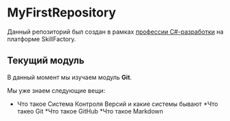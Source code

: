 # MyFirstRepository

Данный репозиторий был создан в рамках [профессии С#-разработки](https://skillfactory.ru/csharp) на платформе SkillFactory.

## Текущий модуль
В данный момент мы изучаем модуль **Git**.

Мы уже знаем следующие вещи:
* Что такое Система Контроля Версий и какие системы бывают
*Что такео Git
*Что такое GitHub
*Что такое Markdown
